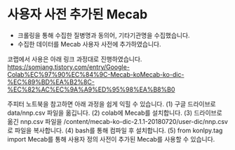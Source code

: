# 사용자 사전 추가된 Mecab
- 크롤링을 통해 수집한 질병명과 동의어, 기타기관명을 수집했습니다.
- 수집한 데이터를 Mecab 사용자 사전에 추가하였습니다. 

코랩에서 사용은 아래 링크 과정대로 진행하였습니다.
https://somjang.tistory.com/entry/Google-Colab%EC%97%90%EC%84%9C-Mecab-koMecab-ko-dic-%EC%89%BD%EA%B2%8C-%EC%82%AC%EC%9A%A9%ED%95%98%EA%B8%B0

주피터 노트북을 참고하면 아래 과정을 쉽게 익힐 수 있습니다.
(1) 구글 드라이브로 data/nnp.csv 파일을 옮깁니다. 
(2) colab에 Mecab를 설치합니다. 
(3) 드라이브로 옮긴 nnp.csv 파일을 /content/mecab-ko-dic-2.1.1-20180720/user-dic/nnp.csv로 파일을 복사합니다.
(4) bash를 통해 컴파일 후 설치합니다.
(5) from konlpy.tag import Mecab를 통해 사용자 정의 사전이 추가된 Mecab를 사용할 수 있습니다.

